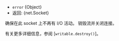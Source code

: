 <!-- YAML
added: v0.1.90
-->

* `error` {Object}
* 返回: {net.Socket}

确保在此 socket 上不再有 I/O 活动。
销毁流并关闭连接。

有关更多详细信息，参阅 [`writable.destroy()`]。
